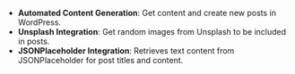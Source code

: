 - **Automated Content Generation**: Get content and create new posts in WordPress.
- **Unsplash Integration**: Get random images from Unsplash to be included in posts.
- **JSONPlaceholder Integration**: Retrieves text content from JSONPlaceholder for post titles and content.

